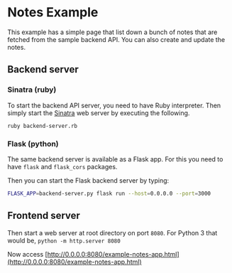 # Notes Example

This example has a simple page that list down a bunch of notes that are fetched from 
the sample backend API. You can also create and update the notes.

## Backend server

### Sinatra (ruby)
To start the backend API server, you need to have Ruby interpreter. Then simply start the 
[Sinatra](https://github.com/sinatra/sinatra#sinatra) web server by executing the following.

`ruby backend-server.rb`

### Flask (python)

The same backend server is available as a Flask app. For this you need to have `flask` and `flask_cors` packages.

Then you can start the Flask backend server by typing: 

```bash
FLASK_APP=backend-server.py flask run --host=0.0.0.0 --port=3000
```

## Frontend server

Then start a web server at root directory on port `8080`. For Python 3 that would be, `python -m http.server 8080`

Now access [http://0.0.0.0:8080/example-notes-app.html](http://0.0.0.0:8080/example-notes-app.html)
